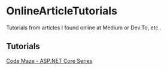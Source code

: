 # OnlineArticleTutorials
Tutorials from articles I found online at Medium or Dev.To, etc..
## Tutorials
[Code Maze - ASP.NET Core Series](Code%20Maze%20-%20ASP.NET%20Core%20Series/README.md)